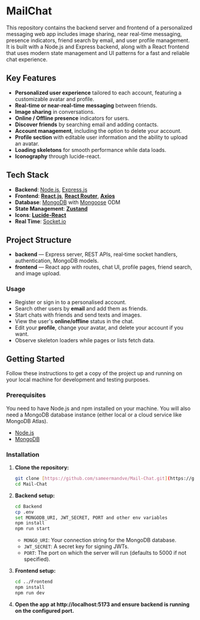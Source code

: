 # MailChat 

This repository contains the backend server and frontend of a personalized messaging web app includes image sharing, near real-time messaging, presence indicators, friend search by email, and user profile management. It is built with a Node.js and Express backend, along with a React frontend that uses modern state management and UI patterns for a fast and reliable chat experience.

## Key Features

*   **Personalized user experience** tailored to each account, featuring a customizable avatar and profile. 
*   **Real-time or near-real-time messaging** between friends.
*   **Image sharing** in conversations.
*   **Online / Offline presence** indicators for users.
*   **Discover friends** by searching email and adding contacts.
*   **Account management**, including the option to delete your account. 
*   **Profile section** with editable user information and the ability to upload an avatar. 
*   **Loading skeletons** for smooth performance while data loads.
*   **Iconography** through lucide-react.

## Tech Stack

-   **Backend**: [Node.js](https://nodejs.org/), [Express.js](https://expressjs.com/)
-   **Frontend**: [**React.js**](https://react.dev/ "null"), [**React Router**](https://reactrouter.com/ "null"), [**Axios**](https://axios-http.com/ "null")
-   **Database**: [MongoDB](https://www.mongodb.com/) with [Mongoose](https://mongoosejs.com/) ODM
-   **State Management**: [**Zustand**](https://zustand-demo.pmnd.rs/)
-   **Icons**: [**Lucide-React**](https://lucide.dev/guide/packages/lucide-react)
-   **Real Time**: [Socket.io](https://socket.io/)

## Project Structure

*   **backend** — Express server, REST APIs, real‑time socket handlers, authentication, MongoDB models.
*   **frontend** — React app with routes, chat UI, profile pages, friend search, and image upload.

### Usage

*   Register or sign in to a personalised account.
*   Search other users by **email** and add them as friends.
*   Start chats with friends and send texts and images.
*   View the user's **online/offline** status in the chat.
*   Edit your **profile**, change your avatar, and delete your account if you want.
*   Observe skeleton loaders while pages or lists fetch data.

## Getting Started

Follow these instructions to get a copy of the project up and running on your local machine for development and testing purposes.

### Prerequisites

You need to have Node.js and npm installed on your machine. You will also need a MongoDB database instance (either local or a cloud service like MongoDB Atlas).

-   [Node.js](https://nodejs.org/en/download/)
-   [MongoDB](https://www.mongodb.com/try/download/community)

### Installation

1.  **Clone the repository:**
    ```sh
    git clone [https://github.com/sameermandve/Mail-Chat.git](https://github.com/sameermandve/Mail-Chat)
    cd Mail-Chat
    ```

2.  **Backend setup:**
    ```sh
    cd Backend
    cp .env
    set MONGODB_URI, JWT_SECRET, PORT and other env variables
    npm install
    npm run start
    ```
    * `MONGO_URI`: Your connection string for the MongoDB database.
    * `JWT_SECRET`: A secret key for signing JWTs.
    * `PORT`: The port on which the server will run (defaults to 5000 if not specified).

3.  **Frontend setup:**
    ```sh
    cd ../Frontend
    npm install
    npm run dev
    ```

4.  **Open the app at http://localhost:5173 and ensure backend is running on the configured port.**
